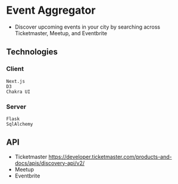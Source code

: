 # Event Aggregator
- Discover upcoming events in your city by searching across Ticketmaster, Meetup, and Eventbrite

## Technologies
### Client
```
Next.js
D3
Chakra UI
```

### Server
```
Flask 
SqlAlchemy
```

## API 
- Ticketmaster 
https://developer.ticketmaster.com/products-and-docs/apis/discovery-api/v2/
- Meetup 
- Eventbrite
